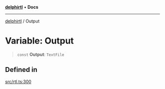 [**delphirtl**](../README.md) • **Docs**

***

[delphirtl](../globals.md) / Output

# Variable: Output

> `const` **Output**: `TextFile`

## Defined in

[src/rtl.ts:300](https://github.com/chuacw/delphirtl/blob/f0fe3802fcf930859eb4297a0ec19446d57ff540/src/rtl.ts#L300)
